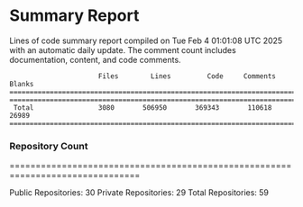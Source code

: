 # Summary Report
Lines of code summary report compiled on Tue Feb  4 01:01:08 UTC 2025 with an automatic daily update. The comment count includes documentation, content, and code comments.
```
                      Files        Lines         Code     Comments       Blanks
===============================================================================
===============================================================================
 Total                3080       506950       369343       110618        26989
===============================================================================
```

### Repository Count
===============================================================================

Public Repositories: 30
Private Repositories: 29
Total Repositories: 59


